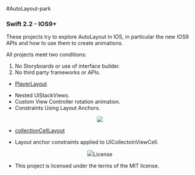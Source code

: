#AutoLayout-park
### Swift 2.2 - IOS9+



These projects try to explore AutoLayout in IOS, in particular  the new IOS9 APIs and how to use them to create animations.


All projects meet two conditions: 
 1. No Storyboards or use of interface builder.
 2. No third party frameworks or APIs.

* [PlayerLayout](https://github.com/manuelCarlos/AutoLayout-park/tree/master/playerLayout)
 - Nested UIStackViews.
 - Custom View Controller rotation animation.
 - Constraints Using Layout Anchors.

<p align="center">
   <img src="http://manuelcarlos.github.io/images/playerLayout.gif" >
</p>

* [collectionCellLayout](https://github.com/manuelCarlos/AutoLayout-park/tree/master/collectionCellLayout)
 - Layout anchor constraints applied to UICollectoinViewCell.
 

<p align="center">
   <img src="http://manuelcarlos.github.io/images/CollectionCellLayout.gif” >
</p>


#### License
 - This project is licensed under the terms of the MIT license.
